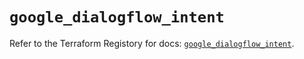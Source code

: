 # `google_dialogflow_intent`

Refer to the Terraform Registory for docs: [`google_dialogflow_intent`](https://registry.terraform.io/providers/hashicorp/google/5.26.0/docs/resources/dialogflow_intent).
